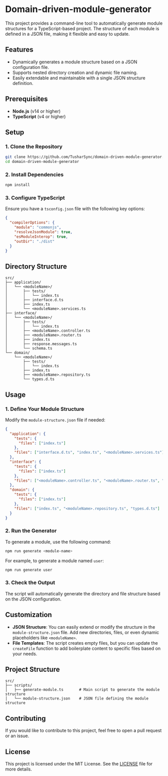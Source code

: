 # Domain-driven-module-generator

This project provides a command-line tool to automatically generate module structures for a TypeScript-based project. The structure of each module is defined in a JSON file, making it flexible and easy to update.

## Features

- Dynamically generates a module structure based on a JSON configuration file.
- Supports nested directory creation and dynamic file naming.
- Easily extendable and maintainable with a single JSON structure definition.

## Prerequisites

- **Node.js** (v14 or higher)
- **TypeScript** (v4 or higher)

## Setup

### 1. Clone the Repository

```bash
git clone https://github.com/TusharSync/domain-driven-module-generator.git
cd domain-driven-module-generator
```

### 2. Install Dependencies

```bash
npm install
```

### 3. Configure TypeScript

Ensure you have a `tsconfig.json` file with the following key options:

```json
{
  "compilerOptions": {
    "module": "commonjs",
    "resolveJsonModule": true,
    "esModuleInterop": true,
    "outDir": "./dist"
  }
}
```

## Directory Structure

```
src/
├── application/
│   └── <moduleName>/
│       ├── tests/
│       │   └── index.ts
│       ├── interface.d.ts
│       ├── index.ts
│       └── <moduleName>.services.ts
├── interface/
│   └── <moduleName>/
│       ├── tests/
│       │   └── index.ts
│       ├── <moduleName>.controller.ts
│       ├── <moduleName>.router.ts
│       ├── index.ts
│       ├── response.messages.ts
│       └── schema.ts
└── domain/
    └── <moduleName>/
        ├── tests/
        │   └── index.ts
        ├── index.ts
        ├── <moduleName>.repository.ts
        └── types.d.ts
```

## Usage

### 1. Define Your Module Structure

Modify the `module-structure.json` file if needed:

```json
{
  "application": {
    "tests": {
      "files": ["index.ts"]
    },
    "files": ["interface.d.ts", "index.ts", "<moduleName>.services.ts"]
  },
  "interface": {
    "tests": {
      "files": ["index.ts"]
    },
    "files": ["<moduleName>.controller.ts", "<moduleName>.router.ts", "index.ts", "response.messages.ts", "schema.ts"]
  },
  "domain": {
    "tests": {
      "files": ["index.ts"]
    },
    "files": ["index.ts", "<moduleName>.repository.ts", "types.d.ts"]
  }
}
```

### 2. Run the Generator

To generate a module, use the following command:

```bash
npm run generate <module-name>
```

For example, to generate a module named `user`:

```bash
npm run generate user
```

### 3. Check the Output

The script will automatically generate the directory and file structure based on the JSON configuration.

## Customization

- **JSON Structure**: You can easily extend or modify the structure in the `module-structure.json` file. Add new directories, files, or even dynamic placeholders like `<moduleName>`.
- **File Templates**: The script creates empty files, but you can update the `createFile` function to add boilerplate content to specific files based on your needs.

## Project Structure

```
src/
├── scripts/
│   ├── generate-module.ts       # Main script to generate the module structure
│   └── module-structure.json    # JSON file defining the module structure
```

## Contributing

If you would like to contribute to this project, feel free to open a pull request or an issue.

## License

This project is licensed under the MIT License. See the [LICENSE](LICENSE) file for more details.
